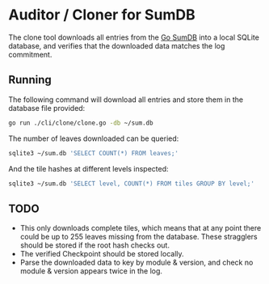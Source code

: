 # Auditor / Cloner for SumDB

The clone tool downloads all entries from the [Go SumDB](https://blog.golang.org/module-mirror-launch) into a local SQLite database, and verifies that the downloaded data matches the log commitment.

## Running

The following command will download all entries and store them in the database file provided:
```bash
go run ./cli/clone/clone.go -db ~/sum.db
```

The number of leaves downloaded can be queried:
```bash
sqlite3 ~/sum.db 'SELECT COUNT(*) FROM leaves;'
```

And the tile hashes at different levels inspected:
```bash
sqlite3 ~/sum.db 'SELECT level, COUNT(*) FROM tiles GROUP BY level;'
```

## TODO
* This only downloads complete tiles, which means that at any point there could be up to 255 leaves missing from the database. These stragglers should be stored if the root hash checks out.
* The verified Checkpoint should be stored locally.
* Parse the downloaded data to key by module & version, and check no module & version appears twice in the log.
